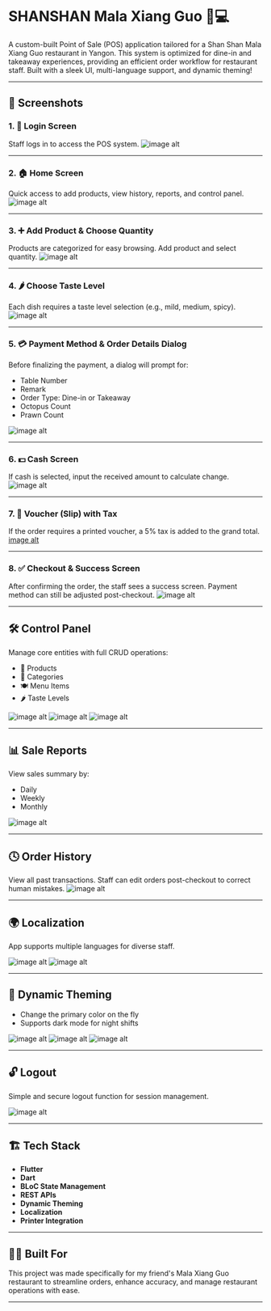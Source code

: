 # SHANSHAN Mala Xiang Guo 🍲💻

A custom-built Point of Sale (POS) application tailored for a Shan Shan Mala Xiang Guo restaurant in Yangon. This system is optimized for dine-in and takeaway experiences, providing an efficient order workflow for restaurant staff. Built with a sleek UI, multi-language support, and dynamic theming!

---

## 📸 Screenshots


### 1. 🔐 Login Screen
Staff logs in to access the POS system.
![image alt](https://github.com/khamenkhai/shanshan_screenshots/blob/main/images/login.png?raw=true)

---

### 2. 🏠 Home Screen
Quick access to add products, view history, reports, and control panel.
![image alt](https://github.com/khamenkhai/shanshan_screenshots/blob/main/images/home.png?raw=true)

---

### 3. ➕ Add Product & Choose Quantity
Products are categorized for easy browsing. Add product and select quantity.
![image alt](https://github.com/khamenkhai/shanshan_screenshots/blob/main/images/add_product.png?raw=true)

---

### 4. 🌶 Choose Taste Level
Each dish requires a taste level selection (e.g., mild, medium, spicy).
![image alt](https://github.com/khamenkhai/shanshan_screenshots/blob/main/images/choose_taste_levels.png?raw=true)

---

### 5. 💳 Payment Method & Order Details Dialog
Before finalizing the payment, a dialog will prompt for:
- Table Number
- Remark
- Order Type: Dine-in or Takeaway
- Octopus Count
- Prawn Count

![image alt](https://github.com/khamenkhai/shanshan_screenshots/blob/main/images/checkout_dialog.png?raw=true)

---

### 6. 💵 Cash Screen
If cash is selected, input the received amount to calculate change.
![image alt](https://github.com/khamenkhai/shanshan_screenshots/blob/main/images/add_cash_no_voucher.png?raw=true)

---

### 7. 🧾 Voucher (Slip) with Tax
If the order requires a printed voucher, a 5% tax is added to the grand total.
[image alt](https://github.com/khamenkhai/shanshan_screenshots/blob/main/images/add_cash_amount_voucher.png?raw=true)

---

### 8. ✅ Checkout & Success Screen
After confirming the order, the staff sees a success screen. Payment method can still be adjusted post-checkout.
![image alt](https://github.com/khamenkhai/shanshan_screenshots/blob/main/images/ordre_success.png?raw=true)

---

## 🛠 Control Panel

Manage core entities with full CRUD operations:
- 🍱 Products
- 📂 Categories
- 🍽 Menu Items
- 🌶 Taste Levels

![image alt](https://github.com/khamenkhai/shanshan_screenshots/blob/main/images/Screenshot_1745339052.png?raw=true)
![image alt](https://github.com/khamenkhai/shanshan_screenshots/blob/main/images/Screenshot_1745339055.png?raw=true)
![image alt](https://github.com/khamenkhai/shanshan_screenshots/blob/main/images/Screenshot_1745339061.png?raw=true)

---

## 📊 Sale Reports

View sales summary by:
- Daily
- Weekly
- Monthly

![image alt](https://github.com/khamenkhai/shanshan_screenshots/blob/main/images/montly_report.png?raw=true)

---

## 🕓 Order History

View all past transactions. Staff can edit orders post-checkout to correct human mistakes.
![image alt](https://github.com/khamenkhai/shanshan_screenshots/blob/main/images/sale_history.png?raw=true)

---

## 🌍 Localization

App supports multiple languages for diverse staff.

![image alt](https://github.com/khamenkhai/shanshan_screenshots/blob/main/images/Screenshot_1745339076.png?raw=true)
![image alt](https://github.com/khamenkhai/shanshan_screenshots/blob/main/images/Screenshot_1745339081.png?raw=true)

---

## 🎨 Dynamic Theming

- Change the primary color on the fly
- Supports dark mode for night shifts

![image alt](https://github.com/khamenkhai/shanshan_screenshots/blob/main/images/Screenshot_1745339331.png?raw=true)
![image alt](https://github.com/khamenkhai/shanshan_screenshots/blob/main/images/Screenshot_1745339350.png?raw=true)
![image alt](https://github.com/khamenkhai/shanshan_screenshots/blob/main/images/Screenshot_1745339358.png?raw=true)

---

## 🔓 Logout

Simple and secure logout function for session management.

![image alt](https://github.com/khamenkhai/shanshan_screenshots/blob/main/images/Screenshot_1745339966.png?raw=true)

---

## 🏗 Tech Stack

- **Flutter**
- **Dart**
- **BLoC State Management**
- **REST APIs**
- **Dynamic Theming**
- **Localization**
- **Printer Integration**

---


## 👨‍🍳 Built For

This project was made specifically for my friend's Mala Xiang Guo restaurant to streamline orders, enhance accuracy, and manage restaurant operations with ease.

---




